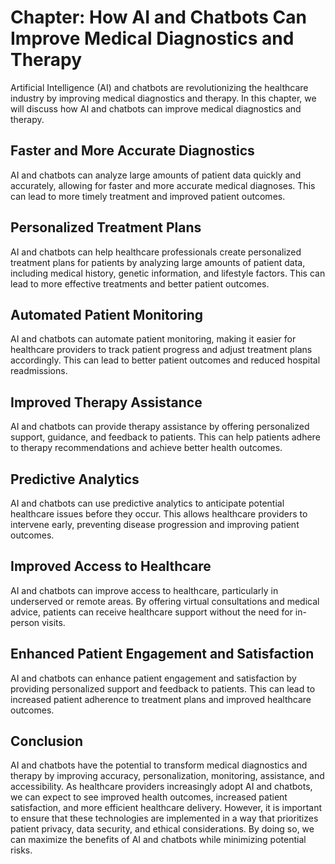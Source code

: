 Chapter: How AI and Chatbots Can Improve Medical Diagnostics and Therapy
========================================================================

Artificial Intelligence (AI) and chatbots are revolutionizing the healthcare industry by improving medical diagnostics and therapy. In this chapter, we will discuss how AI and chatbots can improve medical diagnostics and therapy.

Faster and More Accurate Diagnostics
------------------------------------

AI and chatbots can analyze large amounts of patient data quickly and accurately, allowing for faster and more accurate medical diagnoses. This can lead to more timely treatment and improved patient outcomes.

Personalized Treatment Plans
----------------------------

AI and chatbots can help healthcare professionals create personalized treatment plans for patients by analyzing large amounts of patient data, including medical history, genetic information, and lifestyle factors. This can lead to more effective treatments and better patient outcomes.

Automated Patient Monitoring
----------------------------

AI and chatbots can automate patient monitoring, making it easier for healthcare providers to track patient progress and adjust treatment plans accordingly. This can lead to better patient outcomes and reduced hospital readmissions.

Improved Therapy Assistance
---------------------------

AI and chatbots can provide therapy assistance by offering personalized support, guidance, and feedback to patients. This can help patients adhere to therapy recommendations and achieve better health outcomes.

Predictive Analytics
--------------------

AI and chatbots can use predictive analytics to anticipate potential healthcare issues before they occur. This allows healthcare providers to intervene early, preventing disease progression and improving patient outcomes.

Improved Access to Healthcare
-----------------------------

AI and chatbots can improve access to healthcare, particularly in underserved or remote areas. By offering virtual consultations and medical advice, patients can receive healthcare support without the need for in-person visits.

Enhanced Patient Engagement and Satisfaction
--------------------------------------------

AI and chatbots can enhance patient engagement and satisfaction by providing personalized support and feedback to patients. This can lead to increased patient adherence to treatment plans and improved healthcare outcomes.

Conclusion
----------

AI and chatbots have the potential to transform medical diagnostics and therapy by improving accuracy, personalization, monitoring, assistance, and accessibility. As healthcare providers increasingly adopt AI and chatbots, we can expect to see improved health outcomes, increased patient satisfaction, and more efficient healthcare delivery. However, it is important to ensure that these technologies are implemented in a way that prioritizes patient privacy, data security, and ethical considerations. By doing so, we can maximize the benefits of AI and chatbots while minimizing potential risks.
